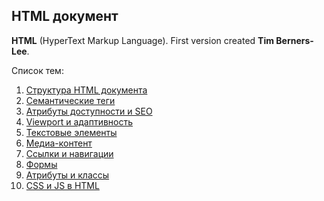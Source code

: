 ## HTML документ #

**HTML** (HyperText Markup Language). First version created **Tim Berners-Lee**.

Список тем:

1. [Структура HTML документа](01.%20Structure%20HTML%20document.md)
2. [Семантические теги](02.%20Semantic%20tags.md)
3. [Атрибуты доступности и SEO](03.%20Attributes%20accessibility%20and%20SEO.md)
4. [Viewport и адаптивность](04.%20Viewport%20and%20adaptability.md)
5. [Текстовые элементы](05.%20Text%20elements.md)
6. [Медиа-контент](06.%20Media%20content.md)
7. [Ссылки и навигации](07.%20Link%20and%20navigation.md)
8. [Формы](08.%20Forms.md)
9. [Атрибуты и классы](09.%20Attributes%20and%20classes.md)
10. [CSS и JS в HTML](10.%20CSS%20and%20JS.md)